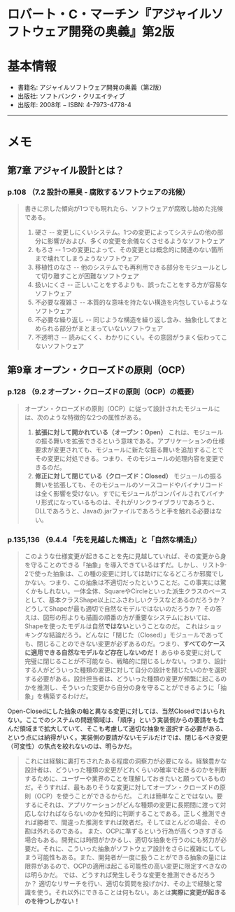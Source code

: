 ロバート・C・マーチン『アジャイルソフトウェア開発の奥義』第2版
==============================================================

# 基本情報

- 書籍名: アジャイルソフトウェア開発の奥義（第2版）
- 出版社: ソフトバンク・クリエイティブ
- 出版年: 2008年
− ISBN: 4-7973-4778-4

----

# メモ

## 第7章 アジャイル設計とは？

### p.108 （7.2 設計の悪臭 - 腐敗するソフトウェアの兆候）

> 書きに示した傾向が1つでも現れたら、ソフトウェアが腐敗し始めた兆候である。
> 
> 1. 硬さ -- 変更しにくいシステム。1つの変更によってシステムの他の部分に影響がおよび、多くの変更を余儀なくさせるようなソフトウェア
> 2. もろさ -- 1つの変更によって、その変更とは概念的に関連のない箇所まで壊れてしまうようなソフトウェア
> 3. 移植性のなさ -- 他のシステムでも再利用できる部分をモジュールとして切り離すことが困難なソフトウェア
> 4. 扱いにくさ -- 正しいことをするよりも、誤ったことをする方が容易なソフトウェア
> 5. 不必要な複雑さ -- 本質的な意味を持たない構造を内包しているようなソフトウェア
> 6. 不必要な繰り返し -- 同じような構造を繰り返し含み、抽象化してまとめられる部分がまとまっていないソフトウェア
> 7. 不透明さ -- 読みにくく、わかりにくい。その意図がうまく伝わってこないソフトウェア


## 第9章 オープン・クローズドの原則（OCP）

### p.128 （9.2 オープン・クローズドの原則（OCP）の概要）

> オープン・クローズドの原則（OCP）に従って設計されたモジュールには、次のような特徴的な2つの属性がある。
>
> 1. **拡張に対して開かれている（オープン：Open）**
>    これは、モジュールの振る舞いを拡張できるという意味である。アプリケーションの仕様要求が変更されても、モジュールに新たな振る舞いを追加することでその変更に対処できる。つまり、そのモジュールの処理内容を変更できるのだ。
> 2. **修正に対して閉じている（クローズド：Closed）**
>    モジュールの振る舞いを拡張しても、そのモジュールのソースコードやバイナリコードは全く影響を受けない。すでにモジュールがコンパイルされてバイナリ形式になっているものは、それがリンクライブラリであろうと、DLLであろうと、Javaの.jarファイルであろうと手を触れる必要はない。

### p.135,136 （9.4.4 「先を見越した構造」と「自然な構造」）

> このような仕様変更が起きることを先に見越していれば、その変更から身を守ることのできる「抽象」を導入できているはずだ。しかし、リスト9-2で使った抽象は、この種の変更に対しては助けになるどころか邪魔でしかない。つまり、この抽象は不適切だったということだ。この事実には驚くかもしれない。一体全体、SquareやCircleといった派生クラスのベースとして、基本クラスShape以上にふさわしいクラスなどあるのだろうか？ どうしてShapeが最も適切で自然なモデルではないのだろうか？ その答えは、図形の形よりも描画の順番の方が重要なシステムにおいては、Shapeを使ったモデルは自然**ではない**ということなのだ。
> これはショッキングな結論だろう。どんなに「閉じた（Closed）」モジュールであっても、閉じることのできない変更が必ずあるのだ。つまり、**すべてのケースに適用できる自然なモデルなど存在しないのだ！**
> あらゆる変更に対して完璧に閉じることが不可能なら、戦略的に閉じるしかない。つまり、設計する人がどういった種類の変更に対して自分の設計を閉じたいのかを選択する必要がある。設計担当者は、どういった種類の変更が頻繁に起こるのかを推測し、そういった変更から自分の身を守ることができるように「抽象」を構築するわけだ。

Open-Closedにした抽象の軸と異なる変更に対しては、当然Closedではいられない。ここでのシステムの問題領域は、「順序」という実装側からの要請をも含んだ領域まで拡大していて、そこも考慮して適切な抽象を選択する必要がある、という点には納得がいく。実装側の要請がないモデルだけでは、閉じるべき変更（可変性）の焦点を絞れないのは、明らかだ。

> これには経験に裏打ちされたある程度の洞察力が必要になる。経験豊かな設計者は、どういった種類の変更がどれくらいの確率で起きるのかを判断するために、ユーザーや業界のことを理解しておきたいと願っているものだ。そうすれば、最もありそうな変更に対してオープン・クローズドの原則（OCP）を使うことができるからだ。
> これは簡単なことではない。要するにそれは、アプリケーションがどんな種類の変更に長期間に渡って対応しなければならないのかを知的に判断することである。正しく推測できれば勝者で、間違った推測をすれば敗者だ。そしてほとんどの場合、その勘は外れるのである。
> また、OCPに準ずるという行為が高くつきすぎる場合もある。開発には時間がかかるし、適切な抽象を行うのにも努力が必要だ。それに、こういった抽象がソフトウェア設計をさらに複雑にしてしまう可能性もある。また、開発者が一度に扱うことができる抽象の量には限界があるので、OCPの適用は起こる可能性の高い変更に限定すべきなのは明らかだ。
> では、どうすれば発生しそうな変更を推測できるだろうか？ 適切なリサーチを行い、適切な質問を投げかけ、その上で経験と常識を使う。それ以外にできることは何もない。あとは**実際に変更が起きるのを待つしかない！**

